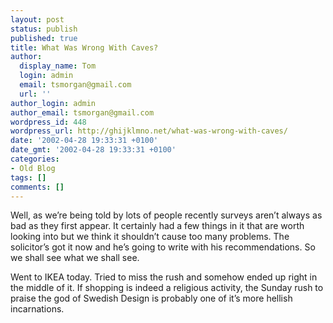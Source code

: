 ```yaml
---
layout: post
status: publish
published: true
title: What Was Wrong With Caves?
author:
  display_name: Tom
  login: admin
  email: tsmorgan@gmail.com
  url: ''
author_login: admin
author_email: tsmorgan@gmail.com
wordpress_id: 448
wordpress_url: http://ghijklmno.net/what-was-wrong-with-caves/
date: '2002-04-28 19:33:31 +0100'
date_gmt: '2002-04-28 19:33:31 +0100'
categories:
- Old Blog
tags: []
comments: []
---
```

<!-- more -->

<p>Well, as we&#8217;re being told by lots of people recently surveys aren&#8217;t always as bad as they first appear. It certainly had a few things in it that are worth looking into but we think it shouldn&#8217;t cause too many problems. The solicitor&#8217;s got it now and he&#8217;s going to write with his recommendations. So we shall see what we shall see.
</p>

<p>Went to IKEA today. Tried to miss the rush and somehow ended up right in the middle of it. If shopping is indeed a religious activity, the Sunday rush to praise the god of Swedish Design is probably one of it&#8217;s more hellish incarnations.</p>


